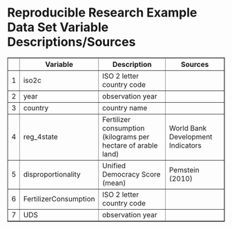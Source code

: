 # Reproducible Research Example Data Set Variable Descriptions/Sources 
 <!-- html table generated in R 2.15.2 by xtable 1.7-0 package -->
<!-- Mon Feb 18 10:50:39 2013 -->
<TABLE border=1>
<TR> <TH>  </TH> <TH> Variable </TH> <TH> Description </TH> <TH> Sources </TH>  </TR>
  <TR> <TD align="right"> 1 </TD> <TD> iso2c </TD> <TD> ISO 2 letter country code </TD> <TD>  </TD> </TR>
  <TR> <TD align="right"> 2 </TD> <TD> year </TD> <TD> observation year </TD> <TD>  </TD> </TR>
  <TR> <TD align="right"> 3 </TD> <TD> country </TD> <TD> country name </TD> <TD>  </TD> </TR>
  <TR> <TD align="right"> 4 </TD> <TD> reg_4state </TD> <TD> Fertilizer consumption (kilograms per hectare of arable land) </TD> <TD> World Bank Development Indicators </TD> </TR>
  <TR> <TD align="right"> 5 </TD> <TD> disproportionality </TD> <TD> Unified Democracy Score (mean) </TD> <TD> Pemstein (2010) </TD> </TR>
  <TR> <TD align="right"> 6 </TD> <TD> FertilizerConsumption </TD> <TD> ISO 2 letter country code </TD> <TD>  </TD> </TR>
  <TR> <TD align="right"> 7 </TD> <TD> UDS </TD> <TD> observation year </TD> <TD>  </TD> </TR>
   </TABLE>
